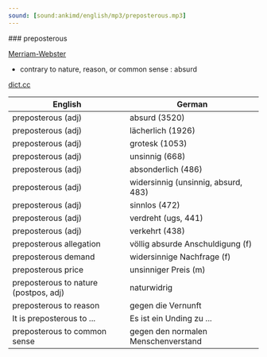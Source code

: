 ```yaml
---
sound: [sound:ankimd/english/mp3/preposterous.mp3]
---
```


\### preposterous

[Merriam-Webster](https://www.merriam-webster.com/dictionary/preposterous)

- contrary to nature, reason, or common sense : absurd

[dict.cc](https://www.dict.cc/preposterous)

| English        | German       |
| -------------- | ------------ |
| preposterous (adj) | absurd (3520) |
| preposterous (adj) | lächerlich (1926) |
| preposterous (adj) | grotesk (1053) |
| preposterous (adj) | unsinnig (668) |
| preposterous (adj) | absonderlich (486) |
| preposterous (adj) | widersinnig (unsinnig, absurd, 483) |
| preposterous (adj) | sinnlos (472) |
| preposterous (adj) | verdreht (ugs, 441) |
| preposterous (adj) | verkehrt (438) |
| preposterous allegation | völlig absurde Anschuldigung (f) |
| preposterous demand | widersinnige Nachfrage (f) |
| preposterous price | unsinniger Preis (m) |
| preposterous to nature (postpos, adj) | naturwidrig |
| preposterous to reason | gegen die Vernunft |
| It is preposterous to ... | Es ist ein Unding zu ... |
| preposterous to common sense | gegen den normalen Menschenverstand |
